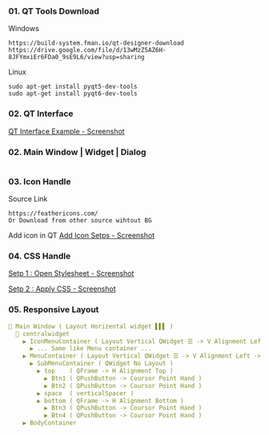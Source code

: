 ### 01. QT Tools Download
Windows
```
https://build-system.fman.io/qt-designer-download
https://drive.google.com/file/d/13wMzZ5AZ6H-8JFYmxiEr6FDa0_9sE9L6/view?usp=sharing
```
Linux
```
sudo apt-get install pyqt5-dev-tools
sudo apt-get install pyqt6-dev-tools
```
### 02. QT Interface
[QT Interface Example - Screenshot](https://github.com/samratpro/Python_Notes/blob/master/06.%20GUI/01.%20PyQt6_Notes/00.%20All_Images/qt_interface.png)
### 02. Main Window | Widget | Dialog
```
```
### 03. Icon Handle
Source Link
```href
https://feathericons.com/
Or Download from other source wihtout BG
```
Add icon in QT
[Add Icon Setps - Screenshot](https://github.com/samratpro/Python_Notes/blob/master/06.%20GUI/01.%20PyQt6_Notes/00.%20All_Images/icon_add_step.png)

### 04. CSS Handle
[Setp 1 : Open Stylesheet - Screenshot](https://github.com/samratpro/Python_Notes/blob/master/06.%20GUI/01.%20PyQt6_Notes/00.%20All_Images/add_css_setp1.png)

[Setp 2 : Apply CSS - Screenshot](https://github.com/samratpro/Python_Notes/blob/master/06.%20GUI/01.%20PyQt6_Notes/00.%20All_Images/add_css_setp2.png)

### 05. Responsive Layout
```yml
📌 Main Window ( Layout Horizental widget ▌▌▌ )
  📌 centralwidget
    ▶ IconMenuContainer ( Layout Vertical QWidget ☰ -> V Alignment Left -> Minimum Width -> 80 )
      ▶ ... Same like Menu container ...
    ▶ MenuContainer ( Layout Vertical QWidget ☰ -> V Alignment Left -> Minimum Width -> 120 )
      ▶ SubMenuContainer ( QWidget No Layout )
        ▶ top    ( QFrame -> H Alignment Top )  
          ▶ Btn1 ( QPushButton -> Coursor Point Hand )
          ▶ Btn2 ( QPushButton -> Coursor Point Hand )
        ▶ space  ( verticalSpacer )
        ▶ bottom ( QFrame -> H Alignment Bottom )
          ▶ Btn3 ( QPushButton -> Coursor Point Hand )
          ▶ Btn4 ( QPushButton -> Coursor Point Hand )      
    ▶ BodyContainer

```
